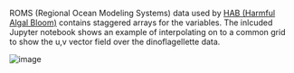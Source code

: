 ROMS (Regional Ocean Modeling Systems) data used by [HAB (Harmful Algal Bloom)](https://coastalscience.noaa.gov/science-areas/habs/) contains staggered arrays for the variables. The inlcuded Jupyter notebook shows an example of interpolating on to a common grid to show the u,v vector field over the dinoflagellette data.


![image](https://github.com/user-attachments/assets/c8e241c6-6548-49df-b76d-3ef9c6605749)

